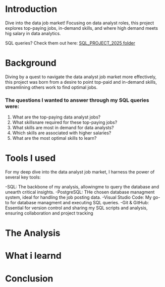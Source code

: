 # Introduction
Dive into the data job market! Focusing on data analyst roles, this project explores top-paying jobs, in-demand skills, and where high demand meets hig salary in data analytics.

SQL queries? Check them out here: [SQL_PROJECT_2025 folder](/SQL_PROJECT_2025/)
# Background

Diving by a quest to navigate the data analyst job market more effectively, this project was born from a desire to point top-paid and in-demand skills, streamlining others work to find optimal jobs.

### The questions I wanted to answer through my SQL queries were:
1. What are the top-paying data analyst jobs?
2. What skillsnare required for these top-paying jobs?
3. What skills are most in demand for data analysts?
4. Which skills are associated with higher salaries?
5. What are the most optimal skills to learn?

# Tools I used
For my deep dive into the data analyst job market, I harness the power of several key tools:

-SQL: The backbone of my analysis, allowingme to query the database and unearth critical insights.
-PostgreSQL: THe chosen database managment system, ideal for handling the job posting data.
-Visual Studio Code: My go-to for database managment and executing SQL queries.
-Git & GitHub: Essential for version control and sharing my SQL scripts and analysis, ensuring collaboration and project tracking

# The Analysis

# What i learnd

# Conclusion
